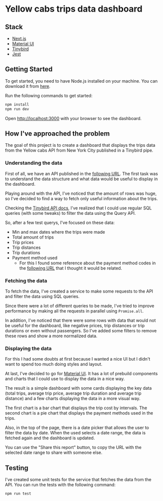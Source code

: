 # Yellow cabs trips data dashboard

## Stack

- [Next.js](https://nextjs.org/)
- [Material UI](https://mui.com/)
- [Tinybird](https://www.tinybird.co/)
- [Jest](https://jestjs.io/)

## Getting Started

To get started, you need to have Node.js installed on your machine. You can download it from [here](https://nodejs.org/).

Run the following commands to get started:

```bash
npm install
npm run dev
```

Open [http://localhost:3000](http://localhost:3000) with your browser to see the dashboard.

## How I've approached the problem

The goal of this project is to create a dashboard that displays the trips data from the Yellow cabs API from New York City published in a Tinybird pipe.

### Understanding the data

First of all, we have an API published in the [following URL](https://api.tinybird.co/endpoint/t_f3b68895534049bf859f38a8e5ebc51a?token=p.eyJ1IjogIjdmOTIwMmMzLWM1ZjctNDU4Ni1hZDUxLTdmYzUzNTRlMTk5YSIsICJpZCI6ICJmZTRkNWFiZS05ZWIyLTRjMjYtYWZiZi0yYTdlMWJlNDQzOWEifQ.P67MfoqTixyasaMGH5RIjCrGc0bUKvBoKMwYjfqQN8c). The first task was to understand the data structure and what data would be useful to display in the dashboard.

Playing around with the API, I've noticed that the amount of rows was huge, so I've decided to find a way to fetch only useful information about the trips.

Checking the [Tinybird API docs](https://www.tinybird.co/docs), I've realized that I could use regular SQL queries (with some tweaks) to filter the data using the Query API.

So, after a few test querys, I've focused on these data:

- Min and max dates where the trips were made
- Total amount of trips
- Trip prices
- Trip distances
- Trip durations
- Payment method used
  - For this I found some reference about the payment method codes in the [following URL](https://www1.nyc.gov/assets/tlc/downloads/pdf/data_dictionary_trip_records_yellow.pdf) that I thought it would be related.

### Fetching the data

To fetch the data, I've created a service to make some requests to the API and filter the data using SQL queries.

Since there were a lot of different queries to be made, I've tried to improve performance by making all the requests in parallel using `Promise.all`.

In addition, I've noticed that there were some rows with data that would not be useful for the dashboard, like negative prices, trip distances or trip durations or even without passengers. So I've added some filters to remove these rows and show a more normalized data.

### Displaying the data

For this I had some doubts at first because I wanted a nice UI but I didn't want to spend too much doing styles and layout.

At last, I've decided to go for [Material UI](https://mui.com/). It has a lot of prebuild components and charts that I could use to display the data in a nice way.

The result is a simple dashboard with some cards displaying the key data (total trips, average trip price, average trip duration and average trip distance) and a few charts displaying the data in a more visual way.

The first chart is a bar chart that displays the trip cost by intervals. The second chart is a pie chart that displays the payment methods used in the trips.

Also, in the top of the page, there is a date picker that allows the user to filter the data by date. When the used selects a date range, the data is fetched again and the dashboard is updated.

You can use the "Share this report" button, to copy the URL with the selected date range to share with someone else.

## Testing

I've created some unit tests for the service that fetches the data from the API. You can run the tests with the following command:

```bash
npm run test
```

